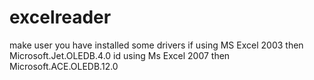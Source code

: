 # excelreader

make user you have installed some drivers
if using MS Excel 2003 then Microsoft.Jet.OLEDB.4.0
id using Ms Excel 2007 then Microsoft.ACE.OLEDB.12.0
